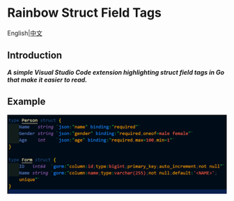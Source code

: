 # Rainbow Struct Field Tags

English|[中文](README.zh.md)

## Introduction

***A simple Visual Studio Code extension highlighting struct field tags in Go that make it easier to read.***

## Example

![demo.png](https://raw.githubusercontent.com/se-dev-pion/rainbow-struct-field-tags/refs/heads/main/assets/demo.png)
